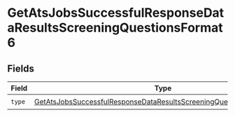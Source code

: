 # GetAtsJobsSuccessfulResponseDataResultsScreeningQuestionsFormat6


## Fields

| Field                                                                                                                                                               | Type                                                                                                                                                                | Required                                                                                                                                                            | Description                                                                                                                                                         |
| ------------------------------------------------------------------------------------------------------------------------------------------------------------------- | ------------------------------------------------------------------------------------------------------------------------------------------------------------------- | ------------------------------------------------------------------------------------------------------------------------------------------------------------------- | ------------------------------------------------------------------------------------------------------------------------------------------------------------------- |
| `type`                                                                                                                                                              | [GetAtsJobsSuccessfulResponseDataResultsScreeningQuestionsFormat6Type](../../models/shared/getatsjobssuccessfulresponsedataresultsscreeningquestionsformat6type.md) | :heavy_check_mark:                                                                                                                                                  | N/A                                                                                                                                                                 |
